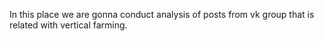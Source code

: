 In this place we are gonna conduct analysis of posts from vk group that is related with vertical farming. 
